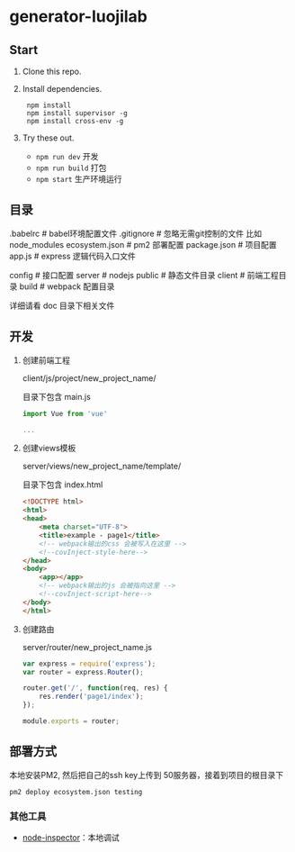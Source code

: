 # generator-luojilab

## Start

1. Clone this repo.

2. Install dependencies.

        npm install
        npm install supervisor -g
        npm install cross-env -g


3. Try these out.

    * `npm run dev` 开发
    * `npm run build` 打包 
    * `npm start` 生产环境运行 

## 目录
.babelrc 							# babel环境配置文件
.gitignore 							# 忽略无需git控制的文件  比如 node_modules
ecosystem.json						# pm2 部署配置
package.json 						# 项目配置
app.js 								# express 逻辑代码入口文件

config 								# 接口配置
server 								# nodejs 
public 								# 静态文件目录
client								# 前端工程目录
build 								# webpack 配置目录

详细请看 doc 目录下相关文件

## 开发

1. 创建前端工程

	client/js/project/new_project_name/

	目录下包含 main.js

	```javascript
	import Vue from 'vue'
	
	...

	```

2. 创建views模板

	server/views/new_project_name/template/

	目录下包含 index.html

	```html
	<!DOCTYPE html>
	<html>
	<head>
	    <meta charset="UTF-8">
	    <title>example - page1</title>
	    <!-- webpack输出的css 会被写入在这里 -->
	    <!--covInject-style-here-->
	</head>
	<body>
	    <app></app>
	    <!-- webpack输出的js 会被指向这里 -->
	    <!--covInject-script-here-->
	</body>
	</html>

	```
3. 创建路由

	server/router/new_project_name.js

	```javascript
	var express = require('express');
	var router = express.Router();

	router.get('/', function(req, res) {
	    res.render('page1/index');
	});

	module.exports = router;

	```



## 部署方式

本地安装PM2, 然后把自己的ssh key上传到 50服务器，接着到项目的根目录下

	pm2 deploy ecosystem.json testing


### 其他工具

*  [node-inspector](https://github.com/node-inspector/node-inspector)：本地调试


